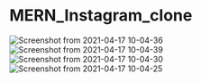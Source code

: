 # MERN_Instagram_clone

![Screenshot from 2021-04-17 10-04-36](https://user-images.githubusercontent.com/74534919/115951992-5b491a80-a501-11eb-9da5-3ca50ff64ae8.png)
![Screenshot from 2021-04-17 10-04-39](https://user-images.githubusercontent.com/74534919/115951994-5d12de00-a501-11eb-81ee-13d7690f4093.png)
![Screenshot from 2021-04-17 10-04-30](https://user-images.githubusercontent.com/74534919/115952000-61d79200-a501-11eb-89ed-dade56c5c896.png)
![Screenshot from 2021-04-17 10-04-25](https://user-images.githubusercontent.com/74534919/115952002-6439ec00-a501-11eb-8026-28de7d99d0f5.png)


